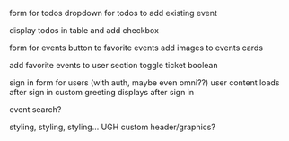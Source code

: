 form for todos
dropdown for todos to add existing event

display todos in table and add checkbox


form for events
button to favorite events
add images to events cards


add favorite events to user section
toggle ticket boolean


sign in form for users (with auth, maybe even omni??)
user content loads after sign in
custom greeting displays after sign in


event search?


styling, styling, styling... UGH
custom header/graphics?


